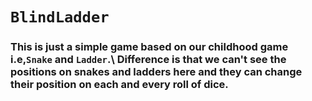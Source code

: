 # `BlindLadder`
### This is just a simple game based on our childhood game i.e,`Snake` and `Ladder`.\ Difference is that we can't see the positions on snakes and ladders here and they can change their position on each and every roll of dice.
